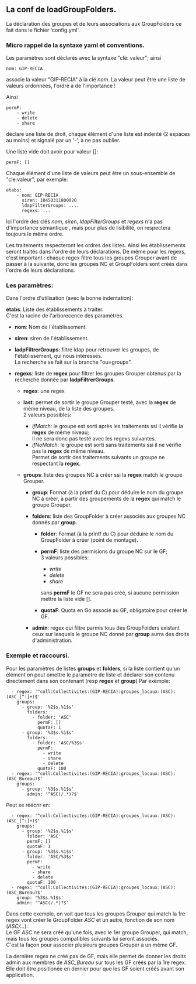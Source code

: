 ## La conf de loadGroupFolders.
La déclaration des groupes et de leurs associations aux GroupFolders ce fait dans le fichier 'config.yml'.

### Micro rappel de la syntaxe yaml et conventions.
Les paramètres sont déclarés avec la syntaxe "clé: valeur";
ainsi 

	nom: GIP-RECIA

associe la valeur "GIP-RECIA" à la clé *nom*.
La valeur peut être une liste de valeurs ordonnées, l'ordre a de l'importance !

Ainsi 

	permF:
		- write
		- delete
		- share

déclare une liste de droit, chaque élément d'une liste est indenté (2 espaces au moins) et signalé par un '-', à ne pas oublier.

Une liste vide doit avoir pour valeur []:

	permF: []

Chaque élément d'une liste de valeurs peut être un sous-ensemble de "cle:valeur", par exemple:

	etabs:
		- nom: GIP-RECIA
		  siren: 18450311800020
		  ldapFilterGroups: ....
	      regexs: ...

Ici l'ordre des clés *nom*, *siren*, *ldapFilterGroups* et *regexs* n'a pas d'importance sémantique , mais pour plus de lisibilité, on respectera toujours le même ordre.


Les traitements respecteront les ordres des listes.
Ainsi les établissements seront traités  dans l'ordre de leurs déclarations.
De même pour les regexs, c'est important : chaque regex filtre tous les groupes Grouper avant de passer à la suivante, donc les groupes NC et GroupFolders sont créés dans l'ordre de leurs déclarations.

### Les paramètres:
Dans l'ordre d'utilisation (avec la bonne indentation):

**etabs**: Liste des établissements à traiter.  
	C'est la racine de l'arborecence des paramètres.

- **nom**: Nom de l'établissement.

- **siren**: siren de l'établissement.

- **ladpFiltrerGroups**: filtre ldap pour retrouver les groupes, de l'établissement, qui nous intéresses.  
	La recherche se fait sur la branche "ou=groups".

- **regexs**: liste de **regex** pour filtrer les groupes Grouper obtenus par la recherche donnée par **ladpFiltrerGroups**.

	- **regex**: une regex 

	- **last**: permet de sortir le groupe Grouper testé, avec la **regex** de même niveau, de la liste des groupes.  
	2 valeurs possibles:
		- *ifMatch*:	le groupe est sorti après les traitements ssi il vérifie la **regex** de même niveau;  
		Il ne sera donc pas testé avec les regexs suivantes.
		- *ifNoMatch*: le groupe est sorti sans traitements ssi il ne vérifie pas la **regex** de même niveau.  
	Permet de sortir des traitements suivants un groupe ne respectant la **regex**.

	- **groups**: liste des groupes NC à créer ssi la **regex** match le groupe Grouper.  
		- **group**: Format (à la printf du C) pour déduire le nom du groupe NC à créer, à partir des groupements de la **regex** qui match le groupe Grouper. 

		- **folders**: liste des GroupFolder à créer associés aux groupes NC donnés par **group**.
			- **folder**: Format (à la printf du C) pour déduire le nom du GroupFolder à créer (point de montage).

			- **permF**: liste des permisions du groupe NC sur le GF;  
					3 valeurs possibles:
				- *write*
				- *delete*
				- *share*
			
				sans **permF** le GF ne sera pas créé, si aucune permission mettre la liste vide [].
			- **quotaF**: Quota en Go associé au GF, obligatoire pour créer le GF.

		- **admin**: regex qui filtre parmis tous des GroupFolders existant ceux sur lesquels le groupe NC donné par **group** aurra des droits d'administration.

### Exemple et raccoursi.
Pour les paramètres de listes **groups** et **folders**, si la liste contient qu'un élément
on peut omettre le paramètre de liste et déclarer son contenu directement dans son contenant (resp **regex** et **group**)
Par exemple:

      - regex: '^coll:Collectivites:(GIP-RECIA):groupes_locaux:(ASC):(ASC_[^:]+)$'
        groups:
          - group: '%2$s.%1$s'
            folders:
              - folder: 'ASC'
                permF: []
                quotaF: 1
          - group: '%3$s.%1$s'
            folders:
              - folder: 'ASC/%3$s'
                permF:
                  - write
                  - share
                  - delete
                quotaF: 100
      - regex: '^coll:Collectivites:(GIP-RECIA):groupes_locaux:(ASC):(ASC_Bureau)$'
        groups:
          - group: '%3$s.%1$s'
            admin: '^ASC(/.*)?$'

Peut se réécrir en:      

      - regex: '^coll:Collectivites:(GIP-RECIA):groupes_locaux:(ASC):(ASC_[^:]+)$'
        groups:
          - group: '%2$s.%1$s'
            folder: 'ASC'
            permF: []
            quotaF: 1
          - group: '%3$s.%1$s'
            folder: 'ASC/%3$s'
            permF:
              - write
              - share
              - delete
            quotaF: 100
	  - regex: '^coll:Collectivites:(GIP-RECIA):groupes_locaux:(ASC):(ASC_Bureau)$'
        group: '%3$s.%1$s'
        admin: '^ASC(/.*)?$'

Dans cette exemple, on voit que tous les groupes Grouper qui match la 1re regex vont créer le GroupFolder *ASC* et un autre, fonction de son nom (*ASC/...*).  
Le GF *ASC* ne sera créé qu'une fois, avec le 1er groupe  Grouper, qui match, mais tous les groupes compatibles suivants lui seront associés.  
C'est la façon pour associer plusieurs groupes Grouper à un même GF.

La dernière regex ne créé pas de GF, mais elle permet de donner les droits admin aux membres de *ASC_Bureau* sur tous les GF créés par la 1re regex.
Elle doit être positionée en dernier pour que les GF soient créés avant son application.
